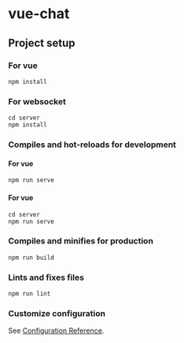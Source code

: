 # vue-chat

## Project setup
### For vue
```
npm install
```
### For websocket
```
cd server
npm install
```


### Compiles and hot-reloads for development
#### For vue
```
npm run serve
```
#### For vue
```
cd server
npm run serve
```

### Compiles and minifies for production
```
npm run build
```

### Lints and fixes files
```
npm run lint
```

### Customize configuration
See [Configuration Reference](https://cli.vuejs.org/config/).
